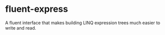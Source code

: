 # fluent-express
A fluent interface that makes building LINQ expression trees much easier to write and read.
